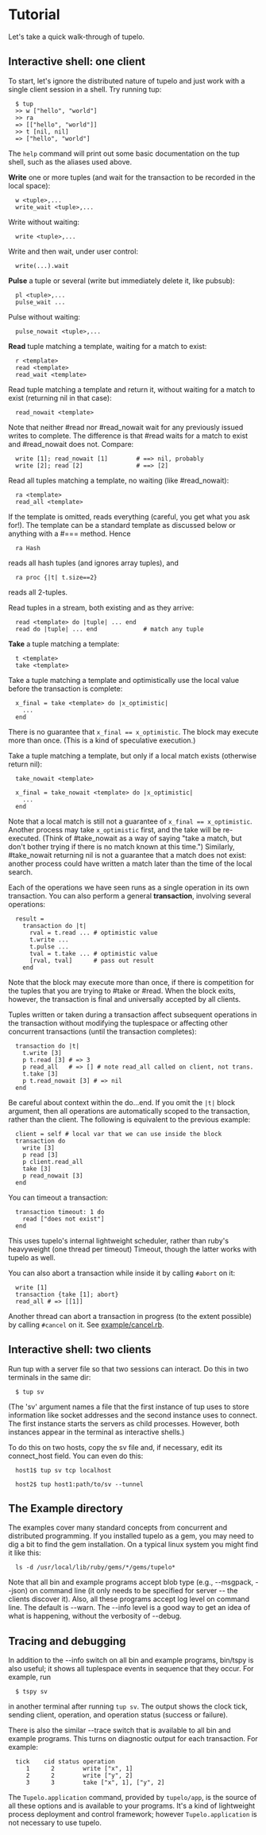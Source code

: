 Tutorial
========

Let's take a quick walk-through of tupelo.

Interactive shell: one client
-----------------------------

To start, let's ignore the distributed nature of tupelo and just work with a single client session in a shell. Try running tup:

      $ tup
      >> w ["hello", "world"]
      >> ra
      => [["hello", "world"]]
      >> t [nil, nil]
      => ["hello", "world"]

The `help` command will print out some basic documentation on the tup shell, such as the aliases used above.

**Write** one or more tuples (and wait for the transaction to be recorded in the local space):

      w <tuple>,...
      write_wait <tuple>,...

Write without waiting:

      write <tuple>,...

Write and then wait, under user control:

      write(...).wait

**Pulse** a tuple or several (write but immediately delete it, like pubsub):

      pl <tuple>,...
      pulse_wait ...

Pulse without waiting:

      pulse_nowait <tuple>,...

**Read** tuple matching a template, waiting for a match to exist:

      r <template>
      read <template>
      read_wait <template>

Read tuple matching a template and return it, without waiting for a match to exist (returning nil in that case):

      read_nowait <template>

Note that neither #read nor #read_nowait wait for any previously issued writes to complete. The difference is that #read waits for a match to exist and #read_nowait does not. Compare:

      write [1]; read_nowait [1]        # ==> nil, probably
      write [2]; read [2]               # ==> [2]

Read all tuples matching a template, no waiting (like #read_nowait):

      ra <template>
      read_all <template>

If the template is omitted, reads everything (careful, you get what you ask for!). The template can be a standard template as discussed below or anything with a #=== method. Hence

      ra Hash

reads all hash tuples (and ignores array tuples), and

      ra proc {|t| t.size==2}

reads all 2-tuples.

Read tuples in a stream, both existing and as they arrive:

      read <template> do |tuple| ... end
      read do |tuple| ... end             # match any tuple

**Take** a tuple matching a template:

      t <template>
      take <template>

Take a tuple matching a template and optimistically use the local value before the transaction is complete:

      x_final = take <template> do |x_optimistic|
        ...
      end

There is no guarantee that `x_final == x_optimistic`. The block may execute more than once. (This is a kind of speculative execution.)

Take a tuple matching a template, but only if a local match exists (otherwise return nil):

      take_nowait <template>

      x_final = take_nowait <template> do |x_optimistic|
        ...
      end

Note that a local match is still not a guarantee of `x_final == x_optimistic`. Another process may take `x_optimistic` first, and the take will be re-executed. (Think of #take_nowait as a way of saying "take a match, but don't bother trying if there is no match known at this time.") Similarly, #take_nowait returning nil is not a guarantee that a match does not exist: another process could have written a match later than the time of the local search.

Each of the operations we have seen runs as a single operation in its own transaction. You can also perform a general **transaction**, involving several operations:

      result =
        transaction do |t|
          rval = t.read ... # optimistic value
          t.write ...
          t.pulse ...
          tval = t.take ... # optimistic value
          [rval, tval]      # pass out result
        end

Note that the block may execute more than once, if there is competition for the tuples that you are trying to #take or #read. When the block exits, however, the transaction is final and universally accepted by all clients.

Tuples written or taken during a transaction affect subsequent operations in the transaction without modifying the tuplespace or affecting other concurrent transactions (until the transaction completes):

      transaction do |t|
        t.write [3]
        p t.read [3] # => 3
        p read_all   # => [] # note read_all called on client, not trans.
        t.take [3]
        p t.read_nowait [3] # => nil
      end

Be careful about context within the do...end. If you omit the `|t|` block argument, then all operations are automatically scoped to the transaction, rather than the client. The following is equivalent to the previous example:

      client = self # local var that we can use inside the block
      transaction do
        write [3]
        p read [3]
        p client.read_all
        take [3]
        p read_nowait [3]
      end

You can timeout a transaction:

      transaction timeout: 1 do
        read ["does not exist"]
      end

This uses tupelo's internal lightweight scheduler, rather than ruby's heavyweight (one thread per timeout) Timeout, though the latter works with tupelo as well.

You can also abort a transaction while inside it by calling `#abort` on it:

      write [1]
      transaction {take [1]; abort}
      read_all # => [[1]]

Another thread can abort a transaction in progress (to the extent possible) by calling `#cancel` on it. See [example/cancel.rb](example/cancel.rb).

Interactive shell: two clients
------------------------------

Run tup with a server file so that two sessions can interact. Do this in two terminals in the same dir:

      $ tup sv

(The 'sv' argument names a file that the first instance of tup uses to store information like socket addresses and the second instance uses to connect. The first instance starts the servers as child processes. However, both instances appear in the terminal as interactive shells.)

To do this on two hosts, copy the sv file and, if necessary, edit its connect_host field. You can even do this:

      host1$ tup sv tcp localhost

      host2$ tup host1:path/to/sv --tunnel


The Example directory
---------------------

The examples cover many standard concepts from concurrent and distributed programming. If you installed tupelo as a gem, you may need to dig a bit to find the gem installation. On a typical linux system you might find it like this:

      ls -d /usr/local/lib/ruby/gems/*/gems/tupelo*

Note that all bin and example programs accept blob type (e.g., --msgpack, --json) on command line (it only needs to be specified for server -- the clients discover it). Also, all these programs accept log level on command line. The default is --warn. The --info level is a good way to get an idea of what is happening, without the verbosity of --debug.

Tracing and debugging
---------------------

In addition to the --info switch on all bin and example programs, bin/tspy is also useful; it shows all tuplespace events in sequence that they occur. For example, run

      $ tspy sv

in another terminal after running `tup sv`. The output shows the clock tick, sending client, operation, and operation status (success or failure).

There is also the similar --trace switch that is available to all bin and example programs. This turns on diagnostic output for each transaction. For example:

      tick    cid status operation
         1      2        write ["x", 1]
         2      2        write ["y", 2]
         3      3        take ["x", 1], ["y", 2]

The `Tupelo.application` command, provided by `tupelo/app`, is the source of all these options and is available to your programs. It's a kind of lightweight process deployment and control framework; however `Tupelo.application` is not necessary to use tupelo.

